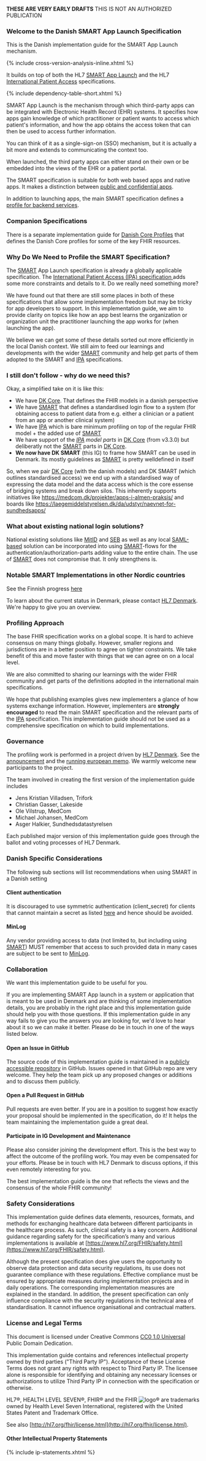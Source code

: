 <p class="dragon"><strong>THESE ARE VERY EARLY DRAFTS</strong> THIS IS NOT AN AUTHORIZED PUBLICATION</p>

### Welcome to the Danish SMART App Launch Specification

This is the Danish implementation guide for the SMART App Launch mechanism.

{% include cross-version-analysis-inline.xhtml %}

It builds on top of both the HL7 [SMART App Launch](https://hl7.org/fhir/smart-app-launch/) and the HL7 [International Patient Access](https://build.fhir.org/ig/HL7/fhir-ipa/) specifications.

{% include dependency-table-short.xhtml %}

SMART App Launch is the mechanism through which third-party apps can be integrated with Electronic Health Record (EHR) systems. It specifies how apps gain knowledge of which practitioner or patient wants to access which patient's information, and how the app obtains the access token that can then be used to access further information.

You can think of it as a single-sign-on (SSO) mechanism, but it is actually a bit more and extends to communicating the context too.

When launched, the third party apps can either stand on their own or be embedded into the views of the EHR or a patient portal.

The SMART specification is suitable for both web based apps and native apps. It makes a distinction between [public and confidential apps](https://hl7.org/fhir/smart-app-launch/app-launch.html#support-for-public-and-confidential-apps).

In addition to launching apps, the main SMART specification defines a [profile for backend services](https://hl7.org/fhir/smart-app-launch/backend-services.html).

### Companion Specifications

There is a separate implementation guide for [Danish Core Profiles](https://hl7.dk/fhir/core/) that defines the Danish Core profiles for some of the key FHIR resources.

### Why Do We Need to Profile the SMART Specification?

The [SMART](https://www.hl7.org/fhir/smart-app-launch/) App Launch specification is already a globally applicable specification. The
[International Patient Access (IPA) specification ](https://hl7.org/fhir/uv/ipa/) adds some more constraints and details to it. Do we
really need something more?

We have found out that there are still some places in both of these specifications that allow some implementation freedom but may be tricky for app developers to support. In this implementation guide, we aim to provide clarity on topics like how an app best learns the organization or organization unit the practitioner launching the app works for (when launching the app).

We believe we can get some of these details sorted out more efficiently in the local Danish context. We still aim to feed our learnings and developments with the wider [SMART](https://www.hl7.org/fhir/smart-app-launch/) community and help get parts of them adopted to the SMART and [IPA](https://hl7.org/fhir/uv/ipa/) specifications.

### I still don't follow - why do we need this?
Okay, a simplified take on it is like this:

 * We have [DK Core](https://hl7.dk/fhir/core). That defines the FHIR models in a danish perspective
 * We have [SMART](https://www.hl7.org/fhir/smart-app-launch/) that defines a standardised login flow to a system (for obtaining access to patient data from e.g. either a clinician or a patient from an app or another clinical system)
 * We have [IPA](https://hl7.org/fhir/uv/ipa/) which is bare minimum profiling on top of the regular FHIR model + the added use of [SMART](https://www.hl7.org/fhir/smart-app-launch/)
 * We have support of the *[IPA](https://hl7.org/fhir/uv/ipa/) model parts* in [DK Core](https://hl7.dk/fhir/core) (from v3.3.0) but deliberatly not the [SMART](https://www.hl7.org/fhir/smart-app-launch/) parts in [DK Core](https://hl7.dk/fhir/core).
 * **We now have DK SMART** (this IG) to frame how SMART can be used in Denmark. Its mostly guidelines as [SMART](https://www.hl7.org/fhir/smart-app-launch/) is pretty welldefined in itself
 
So, when we pair [DK Core](https://hl7.dk/fhir/core) (with the danish models) and DK SMART (which outlines standardised access) we end up with a standardised way of expressing the data model and the data access which is the core essense of bridging systems and break down silos. This inherently supports initiatives like https://medcom.dk/projekter/apps-i-almen-praksis/ and boards like https://laegemiddelstyrelsen.dk/da/udstyr/naevnet-for-sundhedsapps/

### What about existing national login solutions?
National existing solutions like [MitID](https://www.mitid.dk/) and [SEB](https://services.nsi.dk/seb) as well as any local [SAML-based](https://en.wikipedia.org/wiki/Security_Assertion_Markup_Language) solution can be incorporated into using [SMART](https://www.hl7.org/fhir/smart-app-launch/)-flows for the authentication/authorization-parts adding value to the entire chain. The use of [SMART](https://www.hl7.org/fhir/smart-app-launch/) does not compromise that. It only strengthens is.

### Notable SMART Implementations in other Nordic countries

See the Finnish progress [here](https://hl7.fi/fhir/finnish-smart/#notable-smart-implementations-in-finland)

To learn about the current status in Denmark, please contact [HL7 Denmark](https://www.hl7.dk/). We're happy to give you an overview.

### Profiling Approach
The base FHIR specification works on a global scope. It is hard to achieve consensus on many things globally. However, smaller regions and jurisdictions are in a better position to agree on tighter constraints. We take benefit of this and move faster with things that we can agree on on a local level.

We are also committed to sharing our learnings with the wider FHIR community and get parts of the definitions adopted in the international main specifications.

We hope that publishing examples gives new implementers a glance of how systems exchange information. However, implementers are **strongly encouraged** to read the main SMART specification and the relevant parts of the [IPA](https://hl7.org/fhir/uv/ipa/) specification. This implementation guide should not be used as a comprehensive specification on which to build implementations.

### Governance

The profiling work is performed in a project driven by [HL7 Denmark](https://www.hl7.dk).
See the
[announcement](https://confluence.hl7.org/display/HD/DK+IPA+SIG) and the
[running european memo](https://docs.google.com/document/d/1K0_0gDacXwYJxYd3vnI9IvD4ug2JssALiOAln14hZGo/edit?usp=sharing). We warmly welcome new participants to the project.

The team involved in creating the first version of the implementation guide includes
* Jens Kristian Villadsen, Trifork
* Christian Gasser, Lakeside
* Ole Vilstrup, MedCom
* Michael Johansen, MedCom
* Asger Halkier, Sundhedsdatastyrelsen

Each published major version of this implementation guide goes through the ballot and voting processes of HL7 Denmark.

### Danish Specific Considerations
The following sub sections will list recommendations when using SMART in a Danish setting

#### Client authentication
It is discouraged to use symmetric authentication (client_secret) for clients that cannot maintain a secret as listed [here](https://hl7.org/fhir/smart-app-launch/client-confidential-symmetric.html) and hence should be avoided.

#### MinLog
Any vendor providing access to data (not limited to, but including using [SMART](https://www.hl7.org/fhir/smart-app-launch/)) MUST remember that access to such provided data in many cases are subject to be sent to [MinLog](https://www.nspop.dk/display/public/web/MinLog2+-+Min+Log+Registrering). 


### Collaboration

We want this implementation guide to be useful for you.

If you are implementing SMART App launch in a system or application that is meant to be used in Denmark and are thinking of some implementation details, you are probably in the right place and this implementation guide should help you with those questions. If this implementation guide in any way fails to give you the answers you are looking for, we'd love to hear about it so we can make it better. Please do be in touch in one of the ways listed below.

#### Open an Issue in GitHub

The source code of this implementation guide is maintained in a [publicly accessible repository](https://github.com/hl7dk/dk-smart) in GitHub. Issues opened in that GitHub repo are very welcome. They help the team pick up any proposed changes or additions and to discuss them publicly.

#### Open a Pull Request in GitHub

Pull requests are even better. If you are in a position to suggest how exactly your proposal should be implemented in the specification, do it! It helps the team maintaining the implementation guide a great deal.

#### Participate in IG Development and Maintenance

Please also consider joining the development effort. This is the best way to affect the outcome of the profiling work. You may even be compensated for your efforts. Please be in touch with HL7 Denmark to discuss options, if this even remotely interesting for you.

The best implementation guide is the one that reflects the views and the consensus of the whole FHIR community!

### Safety Considerations
This implementation guide defines data elements, resources, formats, and methods for exchanging healthcare data between different participants in the healthcare process. As such, clinical safety is a key concern. Additional guidance regarding safety for the specification’s many and various implementations is available at [https://www.hl7.org/FHIR/safety.html](https://www.hl7.org/FHIR/safety.html).

Although the present specification does give users the opportunity to observe data protection and data security regulations, its use does not guarantee compliance with these regulations. Effective compliance must be ensured by appropriate measures during implementation projects and in daily operations. The corresponding implementation measures are explained in the standard. In addition, the present specification can only influence compliance with the security regulations in the technical area of standardisation. It cannot influence organisational and contractual matters.

### License and Legal Terms 

This document is licensed under Creative Commons [CC0 1.0 Universal](https://creativecommons.org/publicdomain/zero/1.0/) Public Domain Dedication.

This implementation guide contains and references intellectual property owned by third parties ("Third Party IP"). Acceptance of these License Terms does not grant any rights with respect to Third Party IP. The licensee alone is responsible for identifying and obtaining any necessary licenses or authorizations to utilize Third Party IP in connection with the specification or otherwise.

HL7&reg;, HEALTH LEVEL SEVEN&reg;, FHIR&reg; and the FHIR <img src="icon-fhir-16.png" alt="logo" style="float: none; margin: 0px; padding: 0px; vertical-align: bottom"/>&reg; are trademarks owned by Health Level Seven International, registered with the United States Patent and Trademark Office.

See also [http://hl7.org/fhir/license.html](http://hl7.org/fhir/license.html).

#### Other Intellectual Property Statements

{% include ip-statements.xhtml %}
